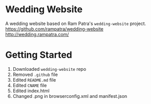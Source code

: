 # Wedding Website

A wedding website based on Ram Patra's `wedding-website` project.
https://github.com/rampatra/wedding-website
http://wedding.rampatra.com/


# Getting Started
1. Downloaded `wedding-website` repo
2. Removed `.github` file
3. Edited `README.md` file
4. Edited `CNAME` file
5. Edited index.html
6. Changed .png in browserconfig.xml and manifest.json
